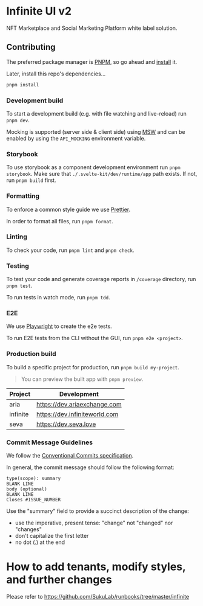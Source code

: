 # Infinite UI v2

NFT Marketplace and Social Marketing Platform white label solution.

## Contributing

The preferred package manager is [PNPM](https://pnpm.js.org/en/), so go ahead and [install](https://pnpm.io/installation) it.

Later, install this repo's dependencies...

```bash
pnpm install
```

### Development build

To start a development build (e.g. with file watching and live-reload) run `pnpm dev`.

Mocking is supported (server side & client side) using [MSW](https://mswjs.io) and can be enabled by using the `API_MOCKING` environment variable.

### Storybook

To use storybook as a component development environment run `pnpm storybook`.
Make sure that `./.svelte-kit/dev/runtime/app` path exists. If not, run `pnpm build` first.

### Formatting

To enforce a common style guide we use [Prettier](https://prettier.io).

In order to format all files, run `pnpm format`.

### Linting

To check your code, run `pnpm lint` and `pnpm check`.

### Testing

To test your code and generate coverage reports in `/coverage` directory, run `pnpm test`.

To run tests in watch mode, run `pnpm tdd`.

### E2E

We use [Playwright](https://playwright.dev) to create the e2e tests.

To run E2E tests from the CLI without the GUI, run `pnpm e2e <project>`.

### Production build

To build a specific project for production, run `pnpm build my-project`.

> You can preview the built app with `pnpm preview`.

| Project  | Development                   |
| -------- | ----------------------------- |
| aria     | https://dev.ariaexchange.com  |
| infinite | https://dev.infiniteworld.com |
| seva     | https://dev.seva.love         |

### Commit Message Guidelines

We follow the [Conventional Commits specification](https://www.conventionalcommits.org).

In general, the commit message should follow the following format:

```
type(scope): summary
BLANK LINE
body (optional)
BLANK LINE
Closes #ISSUE_NUMBER
```

Use the "summary" field to provide a succinct description of the change:

- use the imperative, present tense: "change" not "changed" nor "changes"
- don't capitalize the first letter
- no dot (.) at the end

# How to add tenants, modify styles, and further changes

Please refer to https://github.com/SukuLab/runbooks/tree/master/infinite

